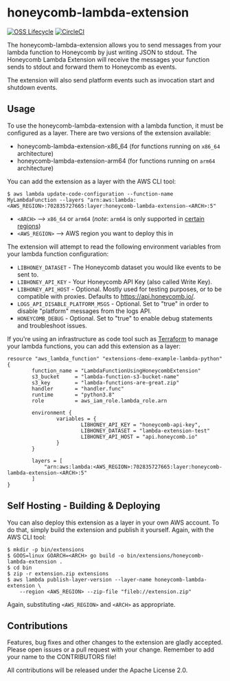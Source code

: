 # honeycomb-lambda-extension

[![OSS Lifecycle](https://img.shields.io/osslifecycle/honeycombio/honeycomb-lambda-extension?color=success)](https://github.com/honeycombio/home/blob/main/honeycomb-oss-lifecycle-and-practices.md)
[![CircleCI](https://circleci.com/gh/honeycombio/honeycomb-lambda-extension.svg?style=shield)](https://circleci.com/gh/honeycombio/honeycomb-lambda-extension)

The honeycomb-lambda-extension allows you to send messages from your lambda
function to Honeycomb by just writing JSON to stdout. The Honeycomb Lambda
Extension will receive the messages your function sends to stdout and forward
them to Honeycomb as events.

The extension will also send platform events such as invocation start and
shutdown events.

## Usage

To use the honeycomb-lambda-extension with a lambda function, it must be configured as a layer. There are two versions of the extension available:
- honeycomb-lambda-extension-x86_64 (for functions running on `x86_64` architecture)
- honeycomb-lambda-extension-arm64 (for functions running on `arm64` architecture)

You can add the extension as a layer with the AWS CLI tool:

```
$ aws lambda update-code-configuration --function-name MyLambdaFunction --layers "arn:aws:lambda:<AWS_REGION>:702835727665:layer:honeycomb-lambda-extension-<ARCH>:5"
```

- `<ARCH>` --> `x86_64` or `arm64` (*note*: `arm64` is only supported in [certain regions](https://aws.amazon.com/about-aws/whats-new/2021/09/better-price-performance-aws-lambda-functions-aws-graviton2-processor/))
- `<AWS_REGION>` --> AWS region you want to deploy this in

The extension will attempt to read the following environment variables from your lambda function configuration:

- `LIBHONEY_DATASET` - The Honeycomb dataset you would like events to be sent to.
- `LIBHONEY_API_KEY` - Your Honeycomb API Key (also called Write Key).
- `LIBHONEY_API_HOST` - Optional. Mostly used for testing purposes, or to be compatible with proxies. Defaults to https://api.honeycomb.io/.
- `LOGS_API_DISABLE_PLATFORM_MSGS` - Optional. Set to "true" in order to disable "platform" messages from the logs API.
- `HONEYCOMB_DEBUG` - Optional. Set to "true" to enable debug statements and troubleshoot issues.

If you're using an infrastructure as code tool such as [Terraform](https://www.terraform.io/) to manage your lambda functions, you can add this extension as a layer:

```
resource "aws_lambda_function" "extensions-demo-example-lambda-python" {
        function_name = "LambdaFunctionUsingHoneycombExtension"
        s3_bucket     = "lambda-function-s3-bucket-name"
        s3_key        = "lambda-functions-are-great.zip"
        handler       = "handler.func"
        runtime       = "python3.8"
        role          = aws_iam_role.lambda_role.arn

        environment {
                variables = {
                        LIBHONEY_API_KEY = "honeycomb-api-key",
                        LIBHONEY_DATASET = "lambda-extension-test"
                        LIBHONEY_API_HOST = "api.honeycomb.io"
                }
        }
        
        layers = [
            "arn:aws:lambda:<AWS_REGION>:702835727665:layer:honeycomb-lambda-extension-<ARCH>:5"
        ]
}
```

## Self Hosting - Building & Deploying

You can also deploy this extension as a layer in your own AWS account. To do that, simply build
the extension and publish it yourself. Again, with the AWS CLI tool:

```
$ mkdir -p bin/extensions
$ GOOS=linux GOARCH=<ARCH> go build -o bin/extensions/honeycomb-lambda-extension .
$ cd bin
$ zip -r extension.zip extensions
$ aws lambda publish-layer-version --layer-name honeycomb-lambda-extension \
    --region <AWS_REGION> --zip-file "fileb://extension.zip"
```

Again, substituting `<AWS_REGION>` and `<ARCH>` as appropriate.

## Contributions

Features, bug fixes and other changes to the extension are gladly accepted. Please open issues or a pull request with your change. Remember to add your name to the CONTRIBUTORS file!

All contributions will be released under the Apache License 2.0.
